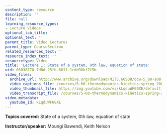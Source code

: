 ```yaml
---
content_type: resource
description: ''
file: null
learning_resource_types:
- Lecture Videos
optional_tab_title: ''
optional_text: ''
parent_title: Video Lectures
parent_type: CourseSection
related_resources_text: ''
resource_index_text: ''
resourcetype: Video
title: 'Lecture 1: State of a system, 0th law, equation of state'
uid: 06038778-7d8d-25fb-6811-1cdd98bf7f5b
video_files:
  archive_url: http://www.archive.org/download/MIT5.60S08/ocw-5_60-s08-lec01_300k.mp4
  video_captions_file: /courses/5-60-thermodynamics-kinetics-spring-2008/df547b40968257e1a946e193dec8e48f_kLqduWF6GXE.vtt
  video_thumbnail_file: https://img.youtube.com/vi/kLqduWF6GXE/default.jpg
  video_transcript_file: /courses/5-60-thermodynamics-kinetics-spring-2008/f144558b97829ac40f23e1a38a25090f_kLqduWF6GXE.pdf
video_metadata:
  youtube_id: kLqduWF6GXE
---
```


**Topics covered:** State of a system, 0th law, equation of state

**Instructor/speaker:** Moungi Bawendi, Keith Nelson